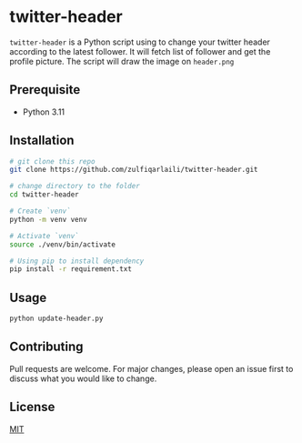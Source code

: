 # twitter-header

`twitter-header` is a Python script using to change your twitter header according to the latest follower. It will fetch list of follower and get the profile picture. The script will draw the image on `header.png`

## Prerequisite

- Python 3.11

## Installation

```bash
# git clone this repo
git clone https://github.com/zulfiqarlaili/twitter-header.git

# change directory to the folder
cd twitter-header

# Create `venv` 
python -m venv venv

# Activate `venv`
source ./venv/bin/activate

# Using pip to install dependency
pip install -r requirement.txt
```

## Usage

```bash
python update-header.py
```

## Contributing

Pull requests are welcome. For major changes, please open an issue first
to discuss what you would like to change.

## License

[MIT](https://choosealicense.com/licenses/mit/)